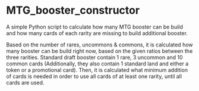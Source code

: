 # MTG_booster_constructor
A simple Python script to calculate how many MTG booster can be build and how many cards of each rarity are missing to build additional booster.

Based on the number of rares, uncommons & commons, it is calculated how many booster can be build right now, based on the given ratios between the three rarities.
Standard draft booster contain 1 rare, 3 uncommon and 10 common cards (Additionally, they also contain 1 standard land and either a token or a promotional card).
Then, it is calculated what minimum addition of cards is needed in order to use all cards of at least one rarity, until all cards are used.
